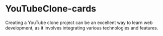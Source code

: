 # YouTubeClone-cards
Creating a YouTube clone project can be an excellent way to learn web development, as it involves integrating various technologies and features.

